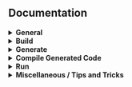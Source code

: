 <div align="left">
<h2>Documentation</h2>
</div>

<details>
<summary><b>General</b></summary>

- [What is StarPlat?](https://github.com/durwasa-chakraborty/StarPlat/wiki#what-is-starplat)
- [Installation requirements](https://github.com/durwasa-chakraborty/StarPlat/wiki#installation-requirement)
- [Quickstart guide](https://github.com/durwasa-chakraborty/StarPlat/wiki#quickstart-guide)
- [Wiki Guidelines](https://github.com/durwasa-chakraborty/StarPlat/wiki#guidelines)

</details>

<details>
<summary><b>Build</b></summary>

- [AquaCluster]
  - [CUDA]
  - [OMP]
  - [MPI]
- [Linux]
  - [CUDA]
  - [OMP]
  - [MPI](https://github.com/durwasa-chakraborty/StarPlat/wiki/Build#linux--mpi)
- [MacOS]
  - [CUDA](https://github.com/durwasa-chakraborty/StarPlat/wiki/Build#macos--cuda)
  - [OMP]
  - [MPI](https://github.com/durwasa-chakraborty/StarPlat/wiki/Build#macos--mpi)
- [Windows]
  - [CUDA]
  - [OMP]
  - [MPI](https://github.com/durwasa-chakraborty/StarPlat/wiki/Build#windows--mpi)
</details>

<details>
<summary><b>Generate</b></summary>

- [Generate](https://github.com/durwasa-chakraborty/StarPlat/wiki/Generate)
- [AquaCluster]
  - [CUDA]
  - [OMP]
  - [MPI]
- [Linux]
  - [CUDA]
  - [OMP]
  - [MPI]
- [MacOS]
  - [CUDA]
  - [OMP]
  - [MPI](https://github.com/durwasa-chakraborty/StarPlat/wiki/Generate#macos--mpi)
- [Windows]
  - [CUDA]
  - [OMP]
  - [MPI]
</details>

<details>
<summary><b>Compile Generated Code</b></summary>

- [Compile Generated Code](https://github.com/durwasa-chakraborty/StarPlat/wiki/Compile-Generated-Code)
- [AquaCluster]
  - [CUDA]
  - [OMP]
  - [MPI]
- [Linux]
  - [CUDA]
  - [OMP]
  - [MPI]
- [MacOS]
  - [CUDA]
  - [OMP]
  - [MPI](https://github.com/durwasa-chakraborty/StarPlat/wiki/Compile-Generated-Code#macos--mpi)
- [Windows]
  - [CUDA]
  - [OMP]
  - [MPI]
</details>

<details>
<summary><b>Run</b></summary>

- [Run](https://github.com/durwasa-chakraborty/StarPlat/wiki/Run)
- [AquaCluster]
  - [CUDA]
  - [OMP]
  - [MPI]
- [Linux]
  - [CUDA]
  - [OMP]
  - [MPI]
- [MacOS]
  - [CUDA]
  - [OMP]
  - [MPI]
- [Windows]
  - [CUDA]
  - [OMP]
  - [MPI]
</details>

<details>
<summary><b>Miscellaneous / Tips and Tricks</b></summary>

- [Installing Boost Libraries](https://github.com/durwasa-chakraborty/StarPlat/wiki/Miscellaneous#installing-boost-libraries-to-run-starplat-for-mpi)

